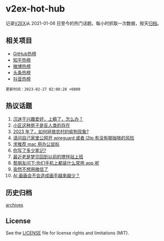 # v2ex-hot-hub

 记录[V2EX](https://www.v2ex.com/)从 2021-01-06 日至今的热门话题。每小时抓取一次数据，按天[归档](archives)。
 
 ## 相关项目

- [GitHub热榜](https://github.com/lonnyzhang423/github-hot-hub)
- [知乎热榜](https://github.com/lonnyzhang423/zhihu-hot-hub)
- [微博热榜](https://github.com/lonnyzhang423/weibo-hot-hub)
- [头条热榜](https://github.com/lonnyzhang423/toutiao-hot-hub)
- [抖音热榜](https://github.com/lonnyzhang423/douyin-hot-hub)


 `更新时间：2023-02-27 02:08:28 +0800`

## 热议话题

1. [沉迷于兴趣爱好，上瘾了，怎么办？](https://www.v2ex.com/t/919210)
1. [小区这种房子是反人类的存在](https://www.v2ex.com/t/919288)
1. [2023 年了，如何拯救农村的偷狗现象?](https://www.v2ex.com/t/919241)
1. [请问自己家里公网开 wireguard 或者 l2tp 有没有喝咖啡的风险](https://www.v2ex.com/t/919218)
1. [求推荐 mac 用办公鼠标](https://www.v2ex.com/t/919302)
1. [你写了多少笔记?](https://www.v2ex.com/t/919258)
1. [最近老是梦见回到以前的搅拌站上班](https://www.v2ex.com/t/919209)
1. [帮朋友问下:你们手机上都装什么常用 app 呢](https://www.v2ex.com/t/919219)
1. [突然不想用微信了](https://www.v2ex.com/t/919304)
1. [AI 画画会不会造成画手越来越少？](https://www.v2ex.com/t/919285)

## 历史归档

[archives](archives)

## License

See the [LICENSE](LICENSE) file for license rights and limitations (MIT).
